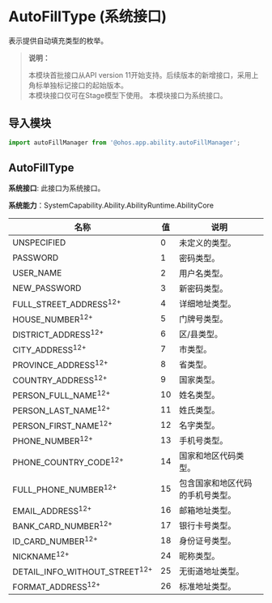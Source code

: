 # AutoFillType (系统接口)

表示提供自动填充类型的枚举。

> **说明：**
> 
> 本模块首批接口从API version 11开始支持。后续版本的新增接口，采用上角标单独标记接口的起始版本。  
> 本模块接口仅可在Stage模型下使用。
> 本模块接口为系统接口。

## 导入模块

```ts
import autoFillManager from '@ohos.app.ability.autoFillManager';
```

## AutoFillType

**系统接口**: 此接口为系统接口。

**系统能力**：SystemCapability.Ability.AbilityRuntime.AbilityCore

| 名称           | 值  | 说明                               |
| -------------- | --- | --------------------------------- |
| UNSPECIFIED      | 0   | 未定义的类型。                         |
| PASSWORD      | 1   | 密码类型。                     |
| USER_NAME     | 2   | 用户名类型。                     |
| NEW_PASSWORD     | 3   | 新密码类型。                     |
| FULL_STREET_ADDRESS<sup>12+</sup>        | 4    | 详细地址类型。 |
| HOUSE_NUMBER<sup>12+</sup>               | 5    | 门牌号类型。 |
| DISTRICT_ADDRESS<sup>12+</sup>           | 6    | 区/县类型。 |
| CITY_ADDRESS<sup>12+</sup>               | 7    | 市类型。 |
| PROVINCE_ADDRESS<sup>12+</sup>           | 8    | 省类型。 |
| COUNTRY_ADDRESS<sup>12+</sup>            | 9    | 国家类型。 |
| PERSON_FULL_NAME<sup>12+</sup>           | 10   | 姓名类型。 |
| PERSON_LAST_NAME<sup>12+</sup>           | 11   | 姓氏类型。 |
| PERSON_FIRST_NAME<sup>12+</sup>          | 12   | 名字类型。 |
| PHONE_NUMBER<sup>12+</sup>               | 13   | 手机号类型。 |
| PHONE_COUNTRY_CODE<sup>12+</sup>         | 14   | 国家和地区代码类型。 |
| FULL_PHONE_NUMBER<sup>12+</sup>          | 15   | 包含国家和地区代码的手机号类型。 |
| EMAIL_ADDRESS<sup>12+</sup>              | 16   | 邮箱地址类型。 |
| BANK_CARD_NUMBER<sup>12+</sup>           | 17   | 银行卡号类型。 |
| ID_CARD_NUMBER<sup>12+</sup>             | 18   | 身份证号类型。 |
| NICKNAME<sup>12+</sup>                   | 24   | 昵称类型。 |
| DETAIL_INFO_WITHOUT_STREET<sup>12+</sup> | 25   | 无街道地址类型。 |
| FORMAT_ADDRESS<sup>12+</sup>             | 26   | 标准地址类型。 |
